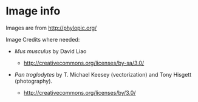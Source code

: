 # Image info

Images are from http://phylopic.org/

Image Credits where needed:

- *Mus musculus* by David Liao
    - http://creativecommons.org/licenses/by-sa/3.0/

- *Pan troglodytes* by T. Michael Keesey (vectorization) and Tony Hisgett (photography). 
    - http://creativecommons.org/licenses/by/3.0/
